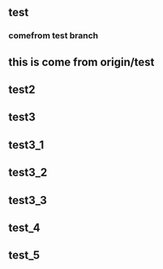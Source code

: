 ## test
### comefrom test branch
## this is come from origin/test
## test2
## test3
## test3_1
## test3_2
## test3_3
## test_4
## test_5